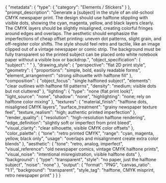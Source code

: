 {
  "metadata": {
    "type": {
      "category": "Elements / Stickers"
    }
  },
  "prompt_description": "Generate a [subject] in the style of an old-school CMYK newspaper print. The design should use halftone stippling with visible dots, showing the cyan, magenta, yellow, and black layers clearly. The CMYK layers should be slightly misaligned, creating colorful fringes around edges and overlaps. The aesthetic should emphasize the imperfections of cheap offset printing: uneven dot patterns, slight grain, and off-register color shifts. The style should feel retro and tactile, like an image clipped out of a vintage newspaper or comic strip. The background must be fully transparent so the printed subject can be placed onto white notebook paper without a visible box or backdrop.",
  "object_specification": {
    "subject": " "
  },
  "drawing_style": {
    "perspective": "flat 2D print style",
    "geometry": {
      "proportions": "simple, bold, easily readable forms",
      "element_arrangement": "strong silhouette with halftone fill"
    },
    "composition": {
      "object_focus": "single halftoned subject",
      "elements": "clear outlines with halftone fill patterns",
      "density": "medium; visible dots but not cluttered"
    },
    "lighting": {
      "type": "none (flat print look)",
      "light_source": "none",
      "shadow": "none",
      "highlighting": "none; rely on halftone color mixing"
    },
    "textures": {
      "material_finish": "halftone dots, misaligned CMYK layers",
      "surface_treatment": "grainy newspaper texture feel",
      "texture_realism": "high; authentic printed imperfection"
    },
    "render_quality": {
      "resolution": "high-resolution halftone rendering",
      "edge_definition": "slightly soft or imperfect from print bleed",
      "visual_clarity": "clear silhouette, visible CMYK color offsets"
    },
    "color_palette": {
      "tone": "retro printed CMYK",
      "range": "cyan, magenta, yellow, black only",
      "usage": "overlaps and misalignment create extra color blends"
    },
    "aesthetic": {
      "tone": "retro, analog, imperfect",
      "visual_reference": "old newspaper comics, vintage CMYK halftone prints",
      "visual_noise": "intentional misregistration, visible halftone dots"
    },
    "background": {
      "type": "transparent",
      "style": "no paper, just the halftone subject",
      "noise": "none"
    },
    "output": {
      "format": "PNG",
      "canvas_ratio": "1:1",
      "background": "transparent",
      "style_tag": "halftone, CMYK misprint, retro newspaper print"
    }
  }
}
